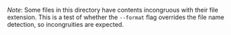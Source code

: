 *Note*: Some files in this directory have contents incongruous with their file extension.  This is a test of whether the `--format` flag overrides the file name detection, so incongruities are expected.
